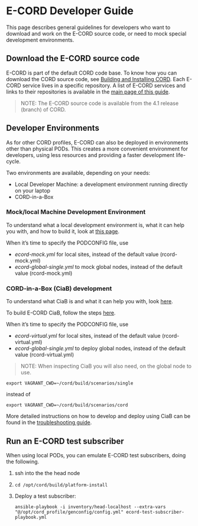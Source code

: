 # E-CORD Developer Guide

This page describes general guidelines for developers who want to download and
work on the E-CORD source code, or need to mock special development
environments.

## Download the E-CORD source code

E-CORD is part of the default CORD code base. To know how you can download the
CORD source code, see [Building and Installing CORD](/install.md).  Each E-CORD
service lives in a specific repository. A list of E-CORD services and links to
their repositories is available in the [main page of this
guide](/profiles/ecord/).

> NOTE: The E-CORD source code is available from the 4.1 release (branch) of
> CORD.

## Developer Environments

As for other CORD profiles, E-CORD can also be deployed in environments other
than physical PODs. This creates a more convenient environment for developers,
using less resources and providing a faster development life-cycle.

Two environments are available, depending on your needs:

* Local Developer Machine: a development environment running directly on your laptop
* CORD-in-a-Box

### Mock/local Machine Development Environment

To understand what a local development environment is, what it can help you
with, and how to build it, look at [this
page](/xos/dev/workflow_mock_single.md).

When it’s time to specify the PODCONFIG file, use

* *ecord-mock.yml* for local sites, instead of the default value (rcord-mock.yml)
* *ecord-global-single.yml* to mock global nodes, instead of the default value (rcord-mock.yml)

### CORD-in-a-Box (CiaB) development

To understand what CiaB is and what it can help you with, look
[here](/xos/dev/workflow_pod.md).

To build E-CORD CiaB, follow the steps [here](/install_virtual.md).

When it’s time to specify the PODCONFIG file, use

* *ecord-virtual.yml* for local sites, instead of the default value
  (rcord-virtual.yml)
* *ecord-global-single.yml* to deploy global nodes, instead of the default
  value (rcord-virtual.yml)

> NOTE: When inspecting CiaB you will also need, on the global node to use.

```shell
export VAGRANT_CWD=~/cord/build/scenarios/single
```

instead of

```shell
export VAGRANT_CWD=~/cord/build/scenarios/cord
```

More detailed instructions on how to develop and deploy using CiaB can be found
in the [troubleshooting guide](/troubleshooting.md).

## Run an E-CORD test subscriber

When using local PODs, you can emulate E-CORD test subscribers, doing the
following.

1. ssh into the the head node

2. `cd /opt/cord/build/platform-install`

3. Deploy a test subscriber:

    ```
    ansible-playbook -i inventory/head-localhost --extra-vars "@/opt/cord_profile/genconfig/config.yml" ecord-test-subscriber-playbook.yml
    ```

